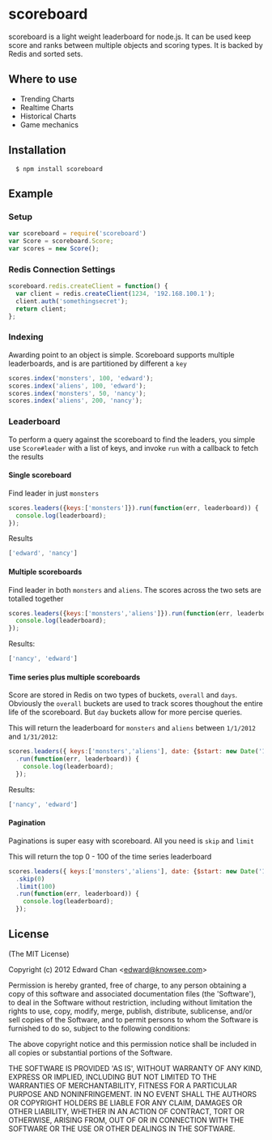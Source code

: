 # scoreboard

  scoreboard is a light weight leaderboard for node.js.  It can be used keep score and ranks between multiple objects and scoring types. It is backed by Redis and sorted sets.

## Where to use
* Trending Charts
* Realtime Charts
* Historical Charts
* Game mechanics

## Installation

      $ npm install scoreboard

## Example

### Setup
```js    
var scoreboard = require('scoreboard')
var Score = scoreboard.Score;
var scores = new Score();
````

### Redis Connection Settings
```javascript
scoreboard.redis.createClient = function() {
  var client = redis.createClient(1234, '192.168.100.1');
  client.auth('somethingsecret');
  return client;
};
```

### Indexing
 Awarding point to an object is simple. Scoreboard supports multiple leaderboards, and is are partitioned by different a `key`

```js
scores.index('monsters', 100, 'edward');
scores.index('aliens', 100, 'edward');
scores.index('monsters', 50, 'nancy');
scores.index('aliens', 200, 'nancy');
```

### Leaderboard
 To perform a query against the scoreboard to find the leaders, you simple use `Score#leader` with a list of keys, and invoke `run` with a callback to fetch the results

#### Single scoreboard

 Find leader in just `monsters`

```js
scores.leaders({keys:['monsters']}).run(function(err, leaderboard)) {
  console.log(leaderboard);
});
```

 Results

```js
['edward', 'nancy']
```

#### Multiple scoreboards

 Find leader in both `monsters` and `aliens`.  The scores across the two sets are totalled together

```js
scores.leaders({keys:['monsters','aliens']}).run(function(err, leaderboard)) {
  console.log(leaderboard);
});
```

 Results:

```js
['nancy', 'edward']
```

#### Time series plus multiple scoreboards

 Score are stored in Redis on two types of buckets, `overall` and `days`.  Obviously the `overall` buckets are used to track scores thoughout the entire life of the scoreboard.  But `day` buckets allow for more percise queries. 
 
This will return the leaderboard for `monsters` and `aliens` between `1/1/2012` and `1/31/2012`:

```js
scores.leaders({ keys:['monsters','aliens'], date: {$start: new Date('1/1/2012'), $end: new Date('1/31/2012') } })
  .run(function(err, leaderboard)) {
    console.log(leaderboard);
  });
``` 

 Results:

```js
['nancy', 'edward']
```

#### Pagination

 Paginations is super easy with scoreboard.  All you need is `skip` and `limit`

 This will return the top 0 - 100 of the time series leaderboard

```js
scores.leaders({ keys:['monsters','aliens'], date: {$start: new Date('1/1/2012'), $end: new Date('1/31/2012') } })
  .skip(0)
  .limit(100)
  .run(function(err, leaderboard)) {
    console.log(leaderboard);
  });
``` 


## License 

(The MIT License)

Copyright (c) 2012 Edward Chan &lt;edward@knowsee.com&gt;

Permission is hereby granted, free of charge, to any person obtaining
a copy of this software and associated documentation files (the
'Software'), to deal in the Software without restriction, including
without limitation the rights to use, copy, modify, merge, publish,
distribute, sublicense, and/or sell copies of the Software, and to
permit persons to whom the Software is furnished to do so, subject to
the following conditions:

The above copyright notice and this permission notice shall be
included in all copies or substantial portions of the Software.

THE SOFTWARE IS PROVIDED 'AS IS', WITHOUT WARRANTY OF ANY KIND,
EXPRESS OR IMPLIED, INCLUDING BUT NOT LIMITED TO THE WARRANTIES OF
MERCHANTABILITY, FITNESS FOR A PARTICULAR PURPOSE AND NONINFRINGEMENT.
IN NO EVENT SHALL THE AUTHORS OR COPYRIGHT HOLDERS BE LIABLE FOR ANY
CLAIM, DAMAGES OR OTHER LIABILITY, WHETHER IN AN ACTION OF CONTRACT,
TORT OR OTHERWISE, ARISING FROM, OUT OF OR IN CONNECTION WITH THE
SOFTWARE OR THE USE OR OTHER DEALINGS IN THE SOFTWARE.